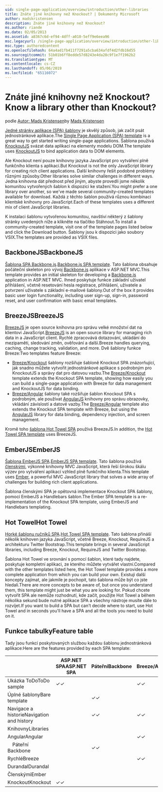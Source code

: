```yaml
---
uid: single-page-application/overview/introduction/other-libraries
title: Znáte jiné knihovny než Knockout? | Dokumenty Microsoft
author: madskristensen
description: Znáte jiné knihovny než Knockout?
ms.author: riande
ms.date: 02/05/2013
ms.assetid: a8367c6d-ef94-4dff-a010-5eff9e6eea96
msc.legacyurl: /single-page-application/overview/introduction/other-libraries
msc.type: authoredcontent
ms.openlocfilehash: 64a4ad1fb411f7291a5cba634afdf4d2fdb16d55
ms.sourcegitcommit: 51b01b6ff8edde57d8243e4da28c9f1e7f1962b2
ms.translationtype: MT
ms.contentlocale: cs-CZ
ms.lasthandoff: 05/06/2019
ms.locfileid: "65116072"
---
```

# <a name="know-a-library-other-than-knockout"></a><span data-ttu-id="26a25-104">Znáte jiné knihovny než Knockout?</span><span class="sxs-lookup"><span data-stu-id="26a25-104">Know a library other than Knockout?</span></span>

<span data-ttu-id="26a25-105">podle [Autor: Mads Kristensen](https://github.com/madskristensen)</span><span class="sxs-lookup"><span data-stu-id="26a25-105">by [Mads Kristensen](https://github.com/madskristensen)</span></span>

<span data-ttu-id="26a25-106">[Jedné stránky aplikace (SPA) šablony](knockoutjs-template.md) je skvělý způsob, jak začít psát jednostránkové aplikace.</span><span class="sxs-lookup"><span data-stu-id="26a25-106">The [Single Page Application (SPA) template](knockoutjs-template.md) is a great way to get started writing single-page applications.</span></span> <span data-ttu-id="26a25-107">Šablona používá [KnockoutJS](http://knockoutjs.com/) svázat data aplikací na elementy modelu DOM.</span><span class="sxs-lookup"><span data-stu-id="26a25-107">The template uses [KnockoutJS](http://knockoutjs.com/) to bind application data to DOM elements.</span></span>

<span data-ttu-id="26a25-108">Ale Knockout není pouze knihovny jazyka JavaScript pro vytváření plně funkčního klienta s aplikací.</span><span class="sxs-lookup"><span data-stu-id="26a25-108">But Knockout is not the only JavaScript library for creating rich client applications.</span></span> <span data-ttu-id="26a25-109">Další knihovny řešit podobné problémy různými způsoby.</span><span class="sxs-lookup"><span data-stu-id="26a25-109">Other libraries solve similar challenges in different ways.</span></span> <span data-ttu-id="26a25-110">Jedna knihovna dát přednost před jiným, abyste provedli jsme několik komunitou vytvořených šablon k dispozici ke stažení.</span><span class="sxs-lookup"><span data-stu-id="26a25-110">You might prefer a one library over another, so we've made several community-created templates available for download.</span></span> <span data-ttu-id="26a25-111">Každá z těchto šablon používá různou kombinaci klientské knihovny pro JavaScript.</span><span class="sxs-lookup"><span data-stu-id="26a25-111">Each of these templates uses a different mix of client JavaScript libraries.</span></span>

<span data-ttu-id="26a25-112">K instalaci šablonu vytvořenou komunitou, navštíví některý z šablony stránky uvedených níže a klikněte na tlačítko Stáhnout.</span><span class="sxs-lookup"><span data-stu-id="26a25-112">To install a community-created template, visit one of the template pages listed below and click the Download button.</span></span> <span data-ttu-id="26a25-113">Šablony jsou k dispozici jako soubory VSIX.</span><span class="sxs-lookup"><span data-stu-id="26a25-113">The templates are provided as VSIX files.</span></span>

## <a name="backbonejs"></a><span data-ttu-id="26a25-114">BackboneJS</span><span class="sxs-lookup"><span data-stu-id="26a25-114">BackboneJS</span></span>

<span data-ttu-id="26a25-115">[Šablona SPA Backbone.js](../templates/backbonejs-template.md).</span><span class="sxs-lookup"><span data-stu-id="26a25-115">[Backbone.js SPA template](../templates/backbonejs-template.md).</span></span> <span data-ttu-id="26a25-116">Tato šablona obsahuje počáteční skeleton pro vývoj [Backbone.js](http://backbonejs.org/) aplikace v ASP.NET MVC.</span><span class="sxs-lookup"><span data-stu-id="26a25-116">This template provides an initial skeleton for developing a [Backbone.js](http://backbonejs.org/) application in ASP.NET MVC.</span></span> <span data-ttu-id="26a25-117">Ihned poskytuje funkce základní uživatel přihlášení, včetně resetování hesla registrace, přihlášení, uživatele a potvrzení uživatele s základní e-mailové šablony.</span><span class="sxs-lookup"><span data-stu-id="26a25-117">Out of the box it provides basic user login functionality, including user sign-up, sign-in, password reset, and user confirmation with basic email templates.</span></span>

## <a name="breezejs"></a><span data-ttu-id="26a25-118">BreezeJS</span><span class="sxs-lookup"><span data-stu-id="26a25-118">BreezeJS</span></span>

<span data-ttu-id="26a25-119">[BreezeJS](http://www.breezejs.com/?utm_source=ms-spa) je open source knihovna pro správu velké množství dat na klientovi JavaScript.</span><span class="sxs-lookup"><span data-stu-id="26a25-119">[BreezeJS](http://www.breezejs.com/?utm_source=ms-spa) is an open source library for managing rich data in a JavaScript client.</span></span> <span data-ttu-id="26a25-120">Rychlé zpracovává dotazování, ukládání do mezipaměti, sledování změn, ověřování a další.</span><span class="sxs-lookup"><span data-stu-id="26a25-120">Breeze handles querying, caching, change tracking, validation, and more.</span></span> <span data-ttu-id="26a25-121">Dvě šablony funkce Breeze:</span><span class="sxs-lookup"><span data-stu-id="26a25-121">Two templates feature Breeze:</span></span>

- <span data-ttu-id="26a25-122">[Breeze/Knockout](../templates/breezeknockout-template.md) šablony rozšiřuje šabloně Knockout SPA znázorňující, jak snadno můžete vytvořit jednostránkové aplikace s podrobným pro KnockoutJS a správy dat pro datovou vazbu.</span><span class="sxs-lookup"><span data-stu-id="26a25-122">The [Breeze/Knockout](../templates/breezeknockout-template.md) template extends the Knockout SPA template, showing how easily you can build a single-page application with Breeze for data management and KnockoutJS for data binding.</span></span>
- <span data-ttu-id="26a25-123">[Breeze/Angular](../templates/breezeangular-template.md) šablony také rozšiřuje šablon Knockout SPA s podrobným, ale používat [AngularJS](http://angularjs.org) knihovny pro správu obrazovky, vkládání závislostí a datové vazby.</span><span class="sxs-lookup"><span data-stu-id="26a25-123">The [Breeze/Angular](../templates/breezeangular-template.md) template also extends the Knockout SPA template with Breeze, but using the [AngularJS](http://angularjs.org) library for data binding, dependency injection, and screen management.</span></span>

<span data-ttu-id="26a25-124">Kromě toho [šablona Hot Towel SPA](../templates/hottowel-template.md) používá BreezeJS.</span><span class="sxs-lookup"><span data-stu-id="26a25-124">In addition, the [Hot Towel SPA template](../templates/hottowel-template.md) uses BreezeJS.</span></span>

## <a name="emberjs"></a><span data-ttu-id="26a25-125">EmberJS</span><span class="sxs-lookup"><span data-stu-id="26a25-125">EmberJS</span></span>

<span data-ttu-id="26a25-126">[Šablona EmberJS SPA](../templates/emberjs-template.md).</span><span class="sxs-lookup"><span data-stu-id="26a25-126">[EmberJS SPA template](../templates/emberjs-template.md).</span></span> <span data-ttu-id="26a25-127">Tato šablona používá [členskými](http://emberjs.com/), výkonné knihovny MVC JavaScript, která řeší širokou škálu výzev pro vytváření aplikací vzhled plně funkčního klienta.</span><span class="sxs-lookup"><span data-stu-id="26a25-127">This template uses [Ember](http://emberjs.com/), a powerful MVC JavaScript library that solves a wide array of challenges for building rich client applications.</span></span>

<span data-ttu-id="26a25-128">Šablona členskými SPA je opětovná implementace Knockout SPA šablony, pomocí EmberJS a Handlebars šablon.</span><span class="sxs-lookup"><span data-stu-id="26a25-128">The Ember SPA template is a re-implementation of the Knockout SPA template, using EmberJS and Handlebars templating.</span></span>

## <a name="hot-towel"></a><span data-ttu-id="26a25-129">Hot Towel</span><span class="sxs-lookup"><span data-stu-id="26a25-129">Hot Towel</span></span>

<span data-ttu-id="26a25-130">[Horké šablonu ručníků SPA](../templates/hottowel-template.md).</span><span class="sxs-lookup"><span data-stu-id="26a25-130">[Hot Towel SPA template](../templates/hottowel-template.md).</span></span> <span data-ttu-id="26a25-131">Tato šablona přináší několik knihoven jazyka JavaScript, včetně Breeze, Knockout, RequireJS a architekturu Twitter Bootstrap.</span><span class="sxs-lookup"><span data-stu-id="26a25-131">This template brings in several JavaScript libraries, including Breeze, Knockout, RequireJS and Twitter Bootstrap.</span></span>

<span data-ttu-id="26a25-132">Šablona Hot Towel ve srovnání s pomocí šablon, které tady najdete, poskytuje kompletní aplikaci, ze kterého můžete vytvářet vlastní.</span><span class="sxs-lookup"><span data-stu-id="26a25-132">Compared with the other templates listed here, the Hot Towel template provides a more complete application from which you can build your own.</span></span> <span data-ttu-id="26a25-133">Existují další koncepty zajímat, ale jakmile je pochopit, tato šablona může být co jste hledali.</span><span class="sxs-lookup"><span data-stu-id="26a25-133">There are more concepts to be aware of, but once you understand them, this template might just be what you are looking for.</span></span> <span data-ttu-id="26a25-134">Pokud chcete vytvořit SPA ale nemůže rozhodnutí, kde začít, použijte Hot Towel a během několika sekund bude nutné aplikace SPA a všechny nástroje musíte dále to rozvíjet.</span><span class="sxs-lookup"><span data-stu-id="26a25-134">If you want to build a SPA but can't decide where to start, use Hot Towel and in seconds you'll have a SPA and all the tools you need to build on it.</span></span>

## <a name="feature-table"></a><span data-ttu-id="26a25-135">Funkce tabulky</span><span class="sxs-lookup"><span data-stu-id="26a25-135">Feature table</span></span>

<span data-ttu-id="26a25-136">Tady jsou funkcí poskytovaných službou každou šablonu jednostránková aplikace:</span><span class="sxs-lookup"><span data-stu-id="26a25-136">Here are the features provided by each SPA template:</span></span>

|                        | <span data-ttu-id="26a25-137">ASP.NET SPA</span><span class="sxs-lookup"><span data-stu-id="26a25-137">ASP.NET SPA</span></span> | <span data-ttu-id="26a25-138">Páteřní</span><span class="sxs-lookup"><span data-stu-id="26a25-138">Backbone</span></span> | <span data-ttu-id="26a25-139">Breeze/Angular</span><span class="sxs-lookup"><span data-stu-id="26a25-139">Breeze/Angular</span></span> | <span data-ttu-id="26a25-140">Breeze/KO</span><span class="sxs-lookup"><span data-stu-id="26a25-140">Breeze/KO</span></span> |  <span data-ttu-id="26a25-141">Členskými</span><span class="sxs-lookup"><span data-stu-id="26a25-141">Ember</span></span>   | <span data-ttu-id="26a25-142">Hot Towel</span><span class="sxs-lookup"><span data-stu-id="26a25-142">Hot Towel</span></span> |
|------------------------|-------------|----------|----------------|-----------|----------|-----------|
|      <span data-ttu-id="26a25-143">Ukázka ToDo</span><span class="sxs-lookup"><span data-stu-id="26a25-143">ToDo sample</span></span>       |  <span data-ttu-id="26a25-144">&#10003;</span><span class="sxs-lookup"><span data-stu-id="26a25-144">&#10003;</span></span>   |          |    <span data-ttu-id="26a25-145">&#10003;</span><span class="sxs-lookup"><span data-stu-id="26a25-145">&#10003;</span></span>    | <span data-ttu-id="26a25-146">&#10003;</span><span class="sxs-lookup"><span data-stu-id="26a25-146">&#10003;</span></span>  | <span data-ttu-id="26a25-147">&#10003;</span><span class="sxs-lookup"><span data-stu-id="26a25-147">&#10003;</span></span> |           |
|     <span data-ttu-id="26a25-148">Úplné šablony</span><span class="sxs-lookup"><span data-stu-id="26a25-148">Bare template</span></span>      |             | <span data-ttu-id="26a25-149">&#10003;</span><span class="sxs-lookup"><span data-stu-id="26a25-149">&#10003;</span></span> |                |           |          | <span data-ttu-id="26a25-150">&#10003;</span><span class="sxs-lookup"><span data-stu-id="26a25-150">&#10003;</span></span>  |
| <span data-ttu-id="26a25-151">Navigace a historie</span><span class="sxs-lookup"><span data-stu-id="26a25-151">Navigation and history</span></span> |             | <span data-ttu-id="26a25-152">&#10003;</span><span class="sxs-lookup"><span data-stu-id="26a25-152">&#10003;</span></span> |    <span data-ttu-id="26a25-153">&#10003;</span><span class="sxs-lookup"><span data-stu-id="26a25-153">&#10003;</span></span>    |           | <span data-ttu-id="26a25-154">&#10003;</span><span class="sxs-lookup"><span data-stu-id="26a25-154">&#10003;</span></span> | <span data-ttu-id="26a25-155">&#10003;</span><span class="sxs-lookup"><span data-stu-id="26a25-155">&#10003;</span></span>  |
|        <span data-ttu-id="26a25-156">Knihovny</span><span class="sxs-lookup"><span data-stu-id="26a25-156">Libraries</span></span>       |             |          |                |           |          |           |
|        <span data-ttu-id="26a25-157">Angular</span><span class="sxs-lookup"><span data-stu-id="26a25-157">Angular</span></span>         |             |          |    <span data-ttu-id="26a25-158">&#10003;</span><span class="sxs-lookup"><span data-stu-id="26a25-158">&#10003;</span></span>    |           |          |           |
|    <span data-ttu-id="26a25-159">&#8195;Páteřní</span><span class="sxs-lookup"><span data-stu-id="26a25-159">&#8195;Backbone</span></span>     |             | <span data-ttu-id="26a25-160">&#10003;</span><span class="sxs-lookup"><span data-stu-id="26a25-160">&#10003;</span></span> |                |           |          |           |
|         <span data-ttu-id="26a25-161">Rychlé</span><span class="sxs-lookup"><span data-stu-id="26a25-161">Breeze</span></span>         |             |          |    <span data-ttu-id="26a25-162">&#10003;</span><span class="sxs-lookup"><span data-stu-id="26a25-162">&#10003;</span></span>    | <span data-ttu-id="26a25-163">&#10003;</span><span class="sxs-lookup"><span data-stu-id="26a25-163">&#10003;</span></span>  |          | <span data-ttu-id="26a25-164">&#10003;</span><span class="sxs-lookup"><span data-stu-id="26a25-164">&#10003;</span></span>  |
|        <span data-ttu-id="26a25-165">Durandal</span><span class="sxs-lookup"><span data-stu-id="26a25-165">Durandal</span></span>        |             |          |                |           |          | <span data-ttu-id="26a25-166">&#10003;</span><span class="sxs-lookup"><span data-stu-id="26a25-166">&#10003;</span></span>  |
|         <span data-ttu-id="26a25-167">Členskými</span><span class="sxs-lookup"><span data-stu-id="26a25-167">Ember</span></span>          |             |          |                |           | <span data-ttu-id="26a25-168">&#10003;</span><span class="sxs-lookup"><span data-stu-id="26a25-168">&#10003;</span></span> |           |
|        <span data-ttu-id="26a25-169">Knockout</span><span class="sxs-lookup"><span data-stu-id="26a25-169">Knockout</span></span>        |  <span data-ttu-id="26a25-170">&#10003;</span><span class="sxs-lookup"><span data-stu-id="26a25-170">&#10003;</span></span>   |          |                | <span data-ttu-id="26a25-171">&#10003;</span><span class="sxs-lookup"><span data-stu-id="26a25-171">&#10003;</span></span>  |          | <span data-ttu-id="26a25-172">&#10003;</span><span class="sxs-lookup"><span data-stu-id="26a25-172">&#10003;</span></span>  |
